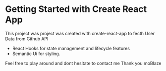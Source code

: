 # Getting Started with Create React App

This project was project was created with create-react-app to fecth User Data from Github API
- React Hooks for state management and lifecycle features
- Semantic Ui for styling.

Feel free to play around and dont hesitate to contact me
Thank you
moBlaze

